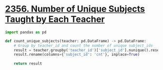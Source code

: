 # [2356. Number of Unique Subjects Taught by Each Teacher]()

```python
import pandas as pd

def count_unique_subjects(teacher: pd.DataFrame) -> pd.DataFrame:
    # Group by teacher_id and count the number of unique subject_ids
    result = teacher.groupby('teacher_id')['subject_id'].nunique().reset_index()
    result.rename(columns={'subject_id': 'cnt'}, inplace=True)
    
    return result
```

